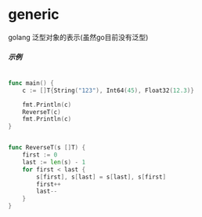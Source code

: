 # generic
golang 泛型对象的表示(虽然go目前没有泛型)


##### 示例
```go

func main() {
    c := []T{String("123"), Int64(45), Float32(12.3)}

	fmt.Println(c)
	ReverseT(c)
	fmt.Println(c)
}


func ReverseT(s []T) {
	first := 0
	last := len(s) - 1
	for first < last {
		s[first], s[last] = s[last], s[first]
		first++
		last--
	}
}

```